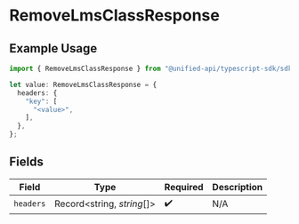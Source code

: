 # RemoveLmsClassResponse

## Example Usage

```typescript
import { RemoveLmsClassResponse } from "@unified-api/typescript-sdk/sdk/models/operations";

let value: RemoveLmsClassResponse = {
  headers: {
    "key": [
      "<value>",
    ],
  },
};
```

## Fields

| Field                      | Type                       | Required                   | Description                |
| -------------------------- | -------------------------- | -------------------------- | -------------------------- |
| `headers`                  | Record<string, *string*[]> | :heavy_check_mark:         | N/A                        |